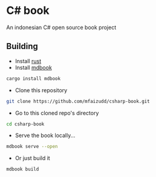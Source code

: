 # C# book

An indonesian C# open source book project

## Building

- Install [rust](https://www.rust-lang.org/tools/install)
- Install [mdbook](https://rust-lang.github.io/mdBook/guide/installation.html)
```bash
cargo install mdbook
```
- Clone this repository
```bash
git clone https://github.com/mfaizudd/csharp-book.git
```
- Go to this cloned repo's directory
```bash
cd csharp-book
```
- Serve the book locally...
```bash
mdbook serve --open
```
- Or just build it
```bash
mdbook build
```
